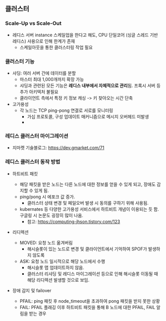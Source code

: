 ## 클러스터
### Scale-Up vs Scale-Out
- 레디스 서버 instance 스케일업을 한다고 해도, CPU 단일코어 (싱글 스레드 기반 레디스) 사용으로 인해 한계가 존재
  - 스케일아웃을 통한 클러스터링 작업 필요
 
### 클러스터 기능
- 샤딩: 여러 서버 간에 데이터를 분할
  - 마스터 최대 1,000개까지 확장 가능
  - 샤딩과 관련된 모든 기능은 **레디스 내부에서 자체적으로 관리**됨. 프록시 서버 등 추가 아키텍처 불필요
  - 클라이언트 측에서 특정 키 정보 캐싱 -> 키 찾아오는 시간 단축
- 고가용성
  - 각 노드는 TCP ping-pong 연결로 서로를 모니터링
    - 가십 프로토콜, 구성 업데이트 매커니즘으로 메시지 오버헤드 미발생
    - 
### 레디스 클러스터 마이그레이션
- 지마켓 기술블로그: https://dev.gmarket.com/71
  
### 레디스 클러스터 동작 방법  
- 하트비트 패킷
  - 해당 패킷을 받은 노드는 다른 노드에 대한 정보를 얻을 수 있게 되고, 장애도 감지할 수 있게 됨.
  - ping/pong 시 에포크 값 증가.
    - 클러스터 상태 변경 및 페일오버 발생 시 동의를 구하기 위해 사용됨.
  - kubernates 등 다양한 고가용성 서비스에서 하트비트 개념이 이용되는 듯 함. 구글링 시 논문도 굉장히 많이 나옴.
    - 참고: https://computing-jhson.tistory.com/123
  
- 리디렉션 
  - MOVED: 요청 노드 옮겨버림
    - 해시슬롯이 있는 노드로 변경 및 클라이언트에서 기억하여 SPOF가 발생하지 않도록 
  - ASK: 요청 노드 일시적으로 해당 노드에서 수행
    - 해시슬롯 맵 업데이트하지 않음.
    - 클러스터 리샤딩 및 레디스 마이그레이션 등으로 인해 해시슬롯 이동될 때 해당 리디렉션 발생할 것으로 보임.  
   
- 장애 감지 및 failover
  - PFAIL: ping 패킷 후 node_timeout을 초과하여 pong 패킷을 받지 못한 상황
  - FAIL: PFAIL 플래깅 이후 하트비트 패킷을 통해 B 노드에 대한 PFAIL, FAIL 알림을 받는 경우 
